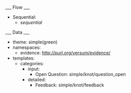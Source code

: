 ___ Flow ___

* Sequential:
  * _sequential_

___ Data ___

* theme: simple(green)
* namespaces:
  * evidence: http://purl.org/versum/evidence/
* templates:
  * categories:
    * input:
      * Open Question: simple/knot/question_open
    * detailed:
      * Feedback: simple/knot/feedback
